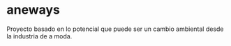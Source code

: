 # aneways
Proyecto basado en lo potencial que puede ser un cambio ambiental desde la industria de a moda.
